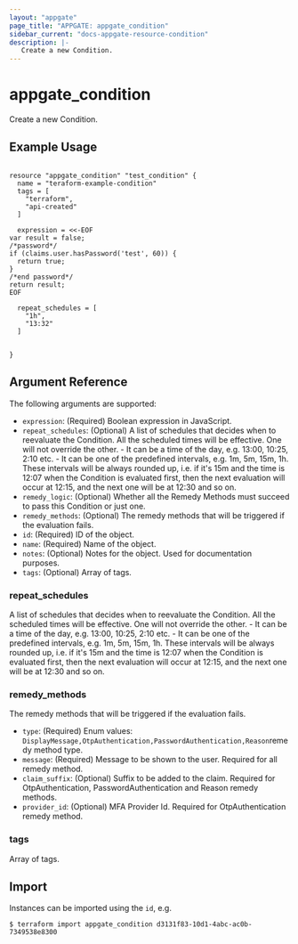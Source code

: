 ```yaml
---
layout: "appgate"
page_title: "APPGATE: appgate_condition"
sidebar_current: "docs-appgate-resource-condition"
description: |-
   Create a new Condition.
---
```


# appgate_condition

Create a new Condition.

## Example Usage

```hcl

resource "appgate_condition" "test_condition" {
  name = "teraform-example-condition"
  tags = [
    "terraform",
    "api-created"
  ]

  expression = <<-EOF
var result = false;
/*password*/
if (claims.user.hasPassword('test', 60)) {
  return true;
}
/*end password*/
return result;
EOF

  repeat_schedules = [
    "1h",
    "13:32"
  ]


}

```

## Argument Reference

The following arguments are supported:


* `expression`: (Required) Boolean expression in JavaScript.
* `repeat_schedules`: (Optional) A list of schedules that decides when to reevaluate the Condition. All the scheduled times will be effective. One will not override the other. - It can be a time of the day, e.g. 13:00, 10:25, 2:10 etc. - It can be one of the predefined
  intervals, e.g. 1m, 5m, 15m, 1h. These intervals
  will be always rounded up, i.e. if it's 15m and the
  time is 12:07 when the Condition is evaluated
  first, then the next evaluation will occur at
  12:15, and the next one will be at
  12:30 and so on.
* `remedy_logic`: (Optional) Whether all the Remedy Methods must succeed to pass this Condition or just one.
* `remedy_methods`: (Optional) The remedy methods that will be triggered if the evaluation fails.
* `id`: (Required) ID of the object.
* `name`: (Required) Name of the object.
* `notes`: (Optional) Notes for the object. Used for documentation purposes.
* `tags`: (Optional) Array of tags.


### repeat_schedules
A list of schedules that decides when to reevaluate the Condition. All the scheduled times will be effective. One will not override the other. - It can be a time of the day, e.g. 13:00, 10:25, 2:10 etc. - It can be one of the predefined
  intervals, e.g. 1m, 5m, 15m, 1h. These intervals
  will be always rounded up, i.e. if it's 15m and the
  time is 12:07 when the Condition is evaluated
  first, then the next evaluation will occur at
  12:15, and the next one will be at
  12:30 and so on.

### remedy_methods
The remedy methods that will be triggered if the evaluation fails.

* `type`: (Required)  Enum values: `DisplayMessage,OtpAuthentication,PasswordAuthentication,Reason`remedy method type.
* `message`: (Required) Message to be shown to the user. Required for all remedy method.
* `claim_suffix`:  (Optional) Suffix to be added to the claim. Required for OtpAuthentication, PasswordAuthentication and Reason remedy methods.
* `provider_id`:  (Optional) MFA Provider Id. Required for OtpAuthentication remedy method.
### tags
Array of tags.




## Import

Instances can be imported using the `id`, e.g.

```
$ terraform import appgate_condition d3131f83-10d1-4abc-ac0b-7349538e8300
```
